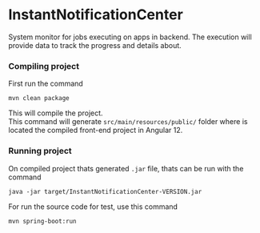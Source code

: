 # InstantNotificationCenter
System monitor for jobs executing on apps in backend. The execution will provide data to track the progress and details about.

### Compiling project
First run the command
```
mvn clean package
``` 
This will compile the project.  
This command will generate `src/main/resources/public/` folder where is located the compiled front-end project in Angular 12.


### Running project
On compiled project thats generated `.jar` file, thats can be run with the command
```
java -jar target/InstantNotificationCenter-VERSION.jar
```

For run the source code for test, use this command
```
mvn spring-boot:run
```
